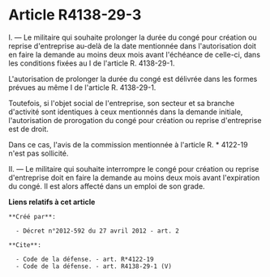 # Article R4138-29-3

I. ― Le militaire qui souhaite prolonger la durée du congé pour création ou reprise d'entreprise au-delà de la date
mentionnée dans l'autorisation doit en faire la demande au moins deux mois avant l'échéance de celle-ci, dans les conditions
fixées au I de l'article R. 4138-29-1. 

L'autorisation de prolonger la durée du congé est délivrée dans les formes prévues au même I de l'article R. 4138-29-1. 

Toutefois, si l'objet social de l'entreprise, son secteur et sa branche d'activité sont identiques à ceux mentionnés dans la
demande initiale, l'autorisation de prorogation du congé pour création ou reprise d'entreprise est de droit. 

Dans ce cas, l'avis de la commission mentionnée à l'article R. * 4122-19 n'est pas sollicité. 

II. ― Le militaire qui souhaite interrompre le congé pour création ou reprise d'entreprise doit en faire la demande au moins
deux mois avant l'expiration du congé. Il est alors affecté dans un emploi de son grade.

**Liens relatifs à cet article**

	**Créé par**:

	  - Décret n°2012-592 du 27 avril 2012 - art. 2

	**Cite**:

	  - Code de la défense. - art. R*4122-19
	  - Code de la défense. - art. R4138-29-1 (V)
